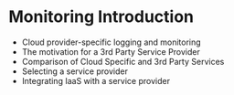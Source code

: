 # Monitoring Introduction

* Cloud provider-specific logging and monitoring
* The motivation for a 3rd Party Service Provider
* Comparison of Cloud Specific and 3rd Party Services
* Selecting a service provider
* Integrating IaaS with a service provider



